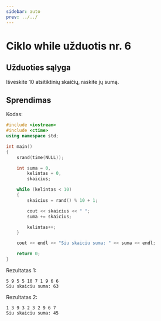 ```yaml
---
sidebar: auto
prev: ../../
---
```


# Ciklo while užduotis nr. 6

## Užduoties sąlyga

Išveskite 10 atsitiktinių skaičių, raskite jų sumą.

## Sprendimas

Kodas:

```cpp
#include <iostream>
#include <ctime>
using namespace std;

int main()
{
	srand(time(NULL));

	int suma = 0,
		kelintas = 0,
		skaicius;

	while (kelintas < 10)
	{
		skaicius = rand() % 10 + 1;

		cout << skaicius << " ";
		suma += skaicius;

		kelintas++;
	}

	cout << endl << "Siu skaiciu suma: " << suma << endl;

	return 0;
}
```

Rezultatas 1:

```
5 9 5 5 10 7 1 9 6 6
Siu skaiciu suma: 63
```

Rezultatas 2:

```
1 3 9 3 2 3 2 9 6 7
Siu skaiciu suma: 45
```
